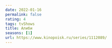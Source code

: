 ```yaml
---
date: 2022-01-16
permalink: false
rating: 4
tags: tvShows
title: Алиби
seasons: [1]
url: https://www.kinopoisk.ru/series/1112089/
---
```

